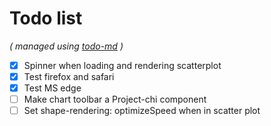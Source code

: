 # Todo list

_\( managed using [todo-md](https://github.com/Hypercubed/todo-md) \)_

- [x] Spinner when loading and rendering scatterplot
- [x] Test firefox and safari
- [x] Test MS edge
- [ ] Make chart toolbar a Project-chi component
- [ ] Set shape-rendering: optimizeSpeed when in scatter plot
